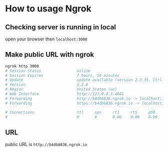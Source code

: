 # How to usage Ngrok

## Checking server is running in local

open your browser then `localhost:3000`

## Make public URL with ngrok

```bash
ngrok http 3000
# Session Status                online
# Session Expires               7 hours, 59 minutes
# Update                        update available (version 2.3.35, Ctrl-U to update)
# Version                       2.2.8
# Region                        United States (us)
# Web Interface                 http://127.0.0.1:4041
# Forwarding                    http://b4db6836.ngrok.io -> localhost:3000
# Forwarding                    https://b4db6836.ngrok.io -> localhost:3000

# Connections                   ttl     opn     rt1     rt5     p50     p90
#                               0       0       0.00    0.00    0.00    0.00
```

## URL

public URL is `http://b4db6836.ngrok.io`
